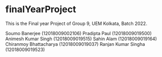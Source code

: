 # finalYearProject
This is the Final year Project of Group 9, UEM Kolkata, Batch 2022.


Soumo Banerjee (12018009002106)
Pradipta Paul (12018009019500)
Animesh Kumar Singh (12018009019515)
Sahin Alam (12018009019164)
Chiranmoy Bhattacharya (12018009019037)
Ranjan Kumar Singha (12018009019523)
			











